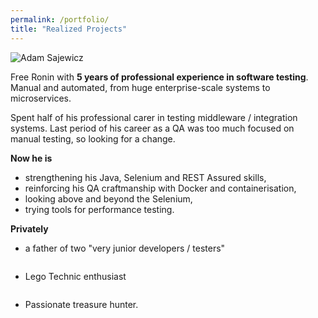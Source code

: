 ```yaml
---
permalink: /portfolio/
title: "Realized Projects"
---
```


<img src="{{ site.url }}{{ site.baseurl }}/assets/images/Zdjęcie.png" alt="Adam Sajewicz">


Free Ronin with **5 years of professional experience in software testing**. Manual and automated, from huge enterprise-scale systems to microservices. 

Spent half of his professional carer in testing middleware / integration systems.
Last period of his career as a QA was too much focused on manual testing, so looking for a change.

**Now he is**
* strengthening his Java, Selenium and REST Assured skills, 
* reinforcing his QA craftmanship with Docker and containerisation, 
* looking above and beyond the Selenium,
* trying tools for performance testing.

**Privately** 

* a father of two "very junior developers / testers"

<img src="{{ site.url }}{{ site.baseurl }}/assets/images/oni.png" alt="">

* Lego Technic enthusiast 

<img src="{{ site.url }}{{ site.baseurl }}/assets/images/Mark_4.png" alt="">

* Passionate treasure hunter.

<img src="{{ site.url }}{{ site.baseurl }}/assets/images/lego _metal_detectorist.jpeg" alt="">
